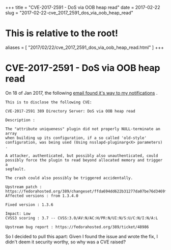 +++
title = "CVE-2017-2591 - DoS via OOB heap read"
date = 2017-02-22
slug = "2017-02-22-cve_2017_2591_dos_via_oob_heap_read"
# This is relative to the root!
aliases = [ "2017/02/22/cve_2017_2591_dos_via_oob_heap_read.html" ]
+++
# CVE-2017-2591 - DoS via OOB heap read

On 18 of Jan 2017, the following [email found it\'s way to my
notifications](http://seclists.org/oss-sec/2017/q1/129) .

    This is to disclose the following CVE:

    CVE-2017-2591 389 Directory Server: DoS via OOB heap read

    Description :

    The "attribute uniqueness" plugin did not properly NULL-terminate an array
    when building up its configuration, if a so called 'old-style'
    configuration, was being used (Using nsslapd-pluginarg<X> parameters) .

    A attacker, authenticated, but possibly also unauthenticated, could
    possibly force the plugin to read beyond allocated memory and trigger a
    segfault.

    The crash could also possibly be triggered accidentally.

    Upstream patch :
    https://fedorahosted.org/389/changeset/ffda694dd622b31277da07be76d3469fad86150f/
    Affected versions : from 1.3.4.0

    Fixed version : 1.3.6

    Impact: Low
    CVSS3 scoring : 3.7 -- CVSS:3.0/AV:N/AC:H/PR:N/UI:N/S:U/C:N/I:N/A:L

    Upstream bug report : https://fedorahosted.org/389/ticket/48986

So I decided to pull this apart: Given I found the issue and wrote the
fix, I didn\'t deem it security worthy, so why was a CVE raised?


